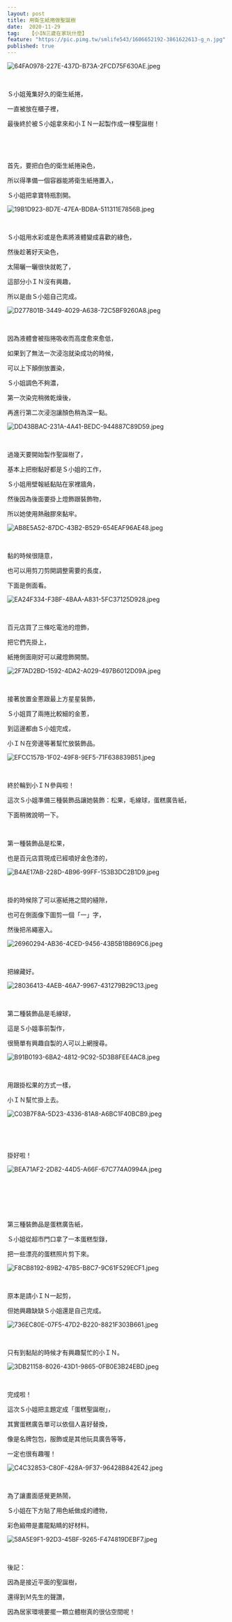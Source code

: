 ```yaml
---
layout: post
title: 用衛生紙捲做聖誕樹
date:  2020-11-29
tag:   【小IN三歲在家玩什麼】
feature: "https://pic.pimg.tw/smlife543/1606652192-3861622613-g_n.jpg"
published: true 
---
```

<p><img alt="64FA0978-227E-437D-B73A-2FCD75F630AE.jpeg" src="https://pic.pimg.tw/smlife543/1606652192-3861622613-g_n.jpg" title="64FA0978-227E-437D-B73A-2FCD75F630AE.jpeg"></p>

<p>&nbsp;</p>

<p>Ｓ小姐蒐集好久的衛生紙捲，</p>

<p>一直被放在櫃子裡，</p>

<p>最後終於被Ｓ小姐拿來和小ＩＮ一起製作成一棵聖誕樹！</p>

<p>&nbsp;</p>

<p>&nbsp;</p>

<p>首先，要把白色的衛生紙捲染色，</p>

<p>所以得準備一個容器能將衛生紙捲置入，</p>

<p>Ｓ小姐把拿寶特瓶割開。</p>

<p><img alt="19B1D923-8D7E-47EA-BDBA-511311E7856B.jpeg" src="https://pic.pimg.tw/smlife543/1606652064-2484543505-g_n.jpg" title="19B1D923-8D7E-47EA-BDBA-511311E7856B.jpeg"></p>

<p>&nbsp;</p>

<p>Ｓ小姐用水彩或是色素將液體變成喜歡的綠色，</p>

<p>然後趁著好天染色，</p>

<p>太陽曬一曬很快就乾了，</p>

<p>這部分小ＩＮ沒有興趣，</p>

<p>所以是由Ｓ小姐自己完成。</p>

<p><img alt="D277801B-3449-4029-A638-72C5BF9260A8.jpeg" src="https://pic.pimg.tw/smlife543/1606652238-855647441-g_n.jpg" title="D277801B-3449-4029-A638-72C5BF9260A8.jpeg"></p>

<p>&nbsp;</p>

<p>因為液體會被指捲吸收而高度愈來愈低，</p>

<p>如果到了無法一次浸泡就染成功的時候，</p>

<p>可以上下顛倒放置染，</p>

<p>Ｓ小姐調色不夠濃，</p>

<p>第一次染完稍微乾燥後，</p>

<p>再進行第二次浸泡讓顏色稍為深一點。</p>

<p><img alt="DD43BBAC-231A-4A41-BEDC-944887C89D59.jpeg" src="https://pic.pimg.tw/smlife543/1606652065-2100324472-g_n.jpg" title="DD43BBAC-231A-4A41-BEDC-944887C89D59.jpeg"></p>

<p>&nbsp;</p>

<p>過幾天要開始製作聖誕樹了，</p>

<p>基本上把樹黏好都是Ｓ小姐的工作，</p>

<p>Ｓ小姐用壁報紙黏貼在家裡牆角，</p>

<p>然後因為後面要掛上燈飾跟裝飾物，</p>

<p>所以她使用熱融膠來黏牢。</p>

<p><img alt="AB8E5A52-87DC-43B2-B529-654EAF96AE48.jpeg" src="https://pic.pimg.tw/smlife543/1606652064-2384746731-g_n.jpg" title="AB8E5A52-87DC-43B2-B529-654EAF96AE48.jpeg"></p>

<p>&nbsp;</p>

<p>黏的時候很隨意，</p>

<p>也可以用剪刀剪開調整需要的長度，</p>

<p>下面是側面看。</p>

<p><img alt="EA24F334-F3BF-4BAA-A831-5FC37125D928.jpeg" src="https://pic.pimg.tw/smlife543/1606652083-2538567890-g_n.jpg" title="EA24F334-F3BF-4BAA-A831-5FC37125D928.jpeg"></p>

<p>&nbsp;</p>

<p>百元店買了三條吃電池的燈飾，</p>

<p>把它們先掛上，</p>

<p>紙捲側面剛好可以藏燈飾開關。</p>

<p><img alt="2F7AD2BD-1592-4DA2-A029-497B6012D09A.jpeg" src="https://pic.pimg.tw/smlife543/1606652100-1466607081-g_n.jpg" title="2F7AD2BD-1592-4DA2-A029-497B6012D09A.jpeg"></p>

<p>&nbsp;</p>

<p>接著放置金蔥跟最上方星星裝飾，</p>

<p>Ｓ小姐買了兩捲比較細的金蔥，</p>

<p>到這邊都由Ｓ小姐完成，</p>

<p>小ＩＮ在旁邊等著幫忙放裝飾品。</p>

<p><img alt="EFCC157B-1F02-49F8-9EF5-71F638839B51.jpeg" src="https://pic.pimg.tw/smlife543/1606652104-1980263542-g_n.jpg" title="EFCC157B-1F02-49F8-9EF5-71F638839B51.jpeg"></p>

<p>&nbsp;</p>

<p>終於輪到小ＩＮ參與啦！</p>

<p>這次Ｓ小姐準備三種裝飾品讓她裝飾：松果，毛線球，蛋糕廣告紙，</p>

<p>下面稍微說明一下。</p>

<p>&nbsp;</p>

<p>第一種裝飾品是松果，</p>

<p>也是百元店買現成已經噴好金色漆的，</p>

<p><img alt="B4AE17AB-228D-4B96-99FF-153B3DC2B1D9.jpeg" src="https://pic.pimg.tw/smlife543/1606652108-1353933262-g_n.jpg" title="B4AE17AB-228D-4B96-99FF-153B3DC2B1D9.jpeg"></p>

<p>&nbsp;</p>

<p>掛的時候除了可以塞紙捲之間的縫隙，</p>

<p>也可在側面像下圖剪一個「一」字，</p>

<p>然後把吊繩塞入。</p>

<p><img alt="26960294-AB36-4CED-9456-43B5B1BB69C6.jpeg" src="https://pic.pimg.tw/smlife543/1606652132-682106927-g_n.jpg" title="26960294-AB36-4CED-9456-43B5B1BB69C6.jpeg"></p>

<p>&nbsp;</p>

<p>把線藏好。</p>

<p><img alt="28036413-4AEB-46A7-9967-431279B29C13.jpeg" src="https://pic.pimg.tw/smlife543/1606652140-4128829657-g_n.jpg" title="28036413-4AEB-46A7-9967-431279B29C13.jpeg"></p>

<p>&nbsp;</p>

<p>第二種裝飾品是毛線球，</p>

<p>這是Ｓ小姐事前製作，</p>

<p>很簡單有興趣自製的人可以上網搜尋。</p>

<p><img alt="B91B0193-6BA2-4812-9C92-5D3B8FEE4AC8.jpeg" src="https://pic.pimg.tw/smlife543/1606652087-2744239928-g_n.jpg" title="B91B0193-6BA2-4812-9C92-5D3B8FEE4AC8.jpeg"></p>

<p>&nbsp;</p>

<p>用跟掛松果的方式一樣，</p>

<p>小ＩＮ幫忙掛上去。</p>

<p><img alt="C03B7F8A-5D23-4336-81A8-A6BC1F40BCB9.jpeg" src="https://pic.pimg.tw/smlife543/1606652118-525529829-g_n.jpg" title="C03B7F8A-5D23-4336-81A8-A6BC1F40BCB9.jpeg"></p>

<p>&nbsp;</p>

<p>&nbsp;</p>

<p>掛好啦！</p>

<p><img alt="BEA71AF2-2D82-44D5-A66F-67C774A0994A.jpeg" src="https://pic.pimg.tw/smlife543/1606652142-2085830452-g_n.jpg" title="BEA71AF2-2D82-44D5-A66F-67C774A0994A.jpeg"></p>

<p>&nbsp;</p>

<p>&nbsp;</p>

<p>&nbsp;</p>

<p>第三種裝飾品是蛋糕廣告紙，</p>

<p>Ｓ小姐從超市門口拿了一本蛋糕型錄，</p>

<p>把一些漂亮的蛋糕照片剪下來。</p>

<p><img alt="F8CB8192-89B2-47B5-B8C7-9C61F529ECF1.jpeg" src="https://pic.pimg.tw/smlife543/1606652164-3989984922-g_n.jpg" title="F8CB8192-89B2-47B5-B8C7-9C61F529ECF1.jpeg"></p>

<p>&nbsp;</p>

<p>原本是請小ＩＮ一起剪，</p>

<p>但她興趣缺缺Ｓ小姐還是自己完成。</p>

<p><img alt="736EC80E-07F5-47D2-B220-8821F303B661.jpeg" src="https://pic.pimg.tw/smlife543/1606652174-3343823512-g_n.jpg" title="736EC80E-07F5-47D2-B220-8821F303B661.jpeg"></p>

<p>&nbsp;</p>

<p>只有到黏貼的時候才有興趣幫忙的小ＩＮ。</p>

<p><img alt="3DB21158-8026-43D1-9865-0FB0E3B24EBD.jpeg" src="https://pic.pimg.tw/smlife543/1606652189-1704707987-g_n.jpg" title="3DB21158-8026-43D1-9865-0FB0E3B24EBD.jpeg"></p>

<p>&nbsp;</p>

<p>完成啦！</p>

<p>這次Ｓ小姐把主題定成「蛋糕聖誕樹」，</p>

<p>其實蛋糕廣告單可以依個人喜好替換，</p>

<p>像是名牌包包，服飾或是其他玩具廣告等等，</p>

<p>一定也很有趣喔！</p>

<p><img alt="C4C32853-C80F-428A-9F37-96428B842E42.jpeg" src="https://pic.pimg.tw/smlife543/1606652227-999473746-g_n.jpg" title="C4C32853-C80F-428A-9F37-96428B842E42.jpeg"></p>

<p>&nbsp;</p>

<p>為了讓畫面感覺更熱鬧，</p>

<p>Ｓ小姐在下方貼了用色紙做成的禮物，</p>

<p>彩色緞帶是畫龍點睛的好材料。</p>

<p><img alt="58A5E9F1-92D3-45BF-9265-F474819DEBF7.jpeg" src="https://pic.pimg.tw/smlife543/1606652151-867318423-g_n.jpg" title="58A5E9F1-92D3-45BF-9265-F474819DEBF7.jpeg"></p>

<p>&nbsp;</p>

<p>後記：</p>

<p>因為是接近平面的聖誕樹，</p>

<p>還得到Ｍ先生的聲讚，</p>

<p>因為居家環境要擺一顆立體樹真的很佔空間呢！</p>

